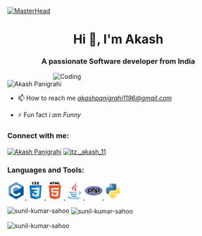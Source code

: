 [![MasterHead](https://media.licdn.com/dms/image/D563DAQFIJGy_J4EvYA/image-scale_191_1128/0/1666883668428?e=1675425600&v=beta&t=q5S0E-n5z-gDvzZPdOvK7oorksu-JESWk3DdbbvU2ss)](https://codegrills.in)
<h1 align="center">Hi 👋, I'm Akash</h1>
<h3 align="center">A passionate Software developer from India</h3>
<img align="right" alt="Coding" width="400" src="https://tenor.com/view/hacking-gif-20202201">

<p align="left"> <img src="https://komarev.com/ghpvc/?username=sunil-kumar-sahoo&label=Profile%20views&color=0e75b6&style=flat" alt="Akash Panigrahi" /> </p>

- 📫 How to reach me *akashpanigrahi1196@gmail.com*

- ⚡ Fun fact *i am Funny*

<h3 align="left">Connect with me:</h3>
<p align="left">
<a href="https://www.linkedin.com/in/akash-panigrahi-8183991a5" target="blank"><img align="center" src="https://raw.githubusercontent.com/rahuldkjain/github-profile-readme-generator/master/src/images/icons/Social/linked-in-alt.svg" alt="Akash Panigrahi" height="30" width="40" /></a>
<a href="https://www.instagram.com/itz._akash_11/" target="blank"><img align="center" src="https://raw.githubusercontent.com/rahuldkjain/github-profile-readme-generator/master/src/images/icons/Social/instagram.svg" alt="itz._akash_11" height="30" width="40" /></a>
</p>

<h3 align="left">Languages and Tools:</h3>
<p align="left"> <a href="https://www.cprogramming.com/" target="_blank" rel="noreferrer"> <img src="https://raw.githubusercontent.com/devicons/devicon/master/icons/c/c-original.svg" alt="c" width="40" height="40"/> </a> <a href="https://www.w3schools.com/css/" target="_blank" rel="noreferrer"> <img src="https://raw.githubusercontent.com/devicons/devicon/master/icons/css3/css3-original-wordmark.svg" alt="css3" width="40" height="40"/> </a> <a href="https://www.w3.org/html/" target="_blank" rel="noreferrer"> <img src="https://raw.githubusercontent.com/devicons/devicon/master/icons/html5/html5-original-wordmark.svg" alt="html5" width="40" height="40"/> </a> <a href="https://www.java.com" target="_blank" rel="noreferrer"> <img src="https://raw.githubusercontent.com/devicons/devicon/master/icons/java/java-original.svg" alt="java" width="40" height="40"/> </a> <a href="https://www.php.net" target="_blank" rel="noreferrer"> <img src="https://raw.githubusercontent.com/devicons/devicon/master/icons/php/php-original.svg" alt="php" width="40" height="40"/> </a> <a href="https://www.python.org" target="_blank" rel="noreferrer"> <img src="https://raw.githubusercontent.com/devicons/devicon/master/icons/python/python-original.svg" alt="python" width="40" height="40"/> </a> </p>

<p><img align="left" src="https://github-readme-stats.vercel.app/api/top-langs?username=sunil-kumar-sahoo&show_icons=true&locale=en&layout=compact" alt="sunil-kumar-sahoo" /></p>

<p>&nbsp;<img align="center" src="https://github-readme-stats.vercel.app/api?username=sunil-kumar-sahoo&show_icons=true&locale=en" alt="sunil-kumar-sahoo" /></p>

<p><img align="center" src="https://github-readme-streak-stats.herokuapp.com/?user=sunil-kumar-sahoo&" alt="sunil-kumar-sahoo" /></p>

